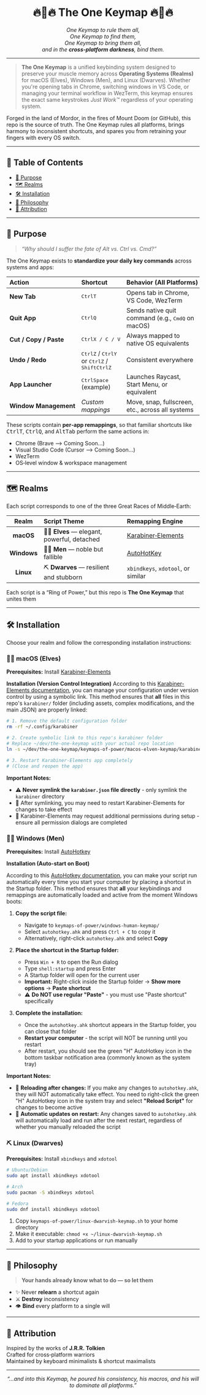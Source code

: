 <h1 align="center">🔥🌋🔥 The One Keymap 🔥💍🔥</h1>

<p align="center"><em>One Keymap to rule them all,<br>
One Keymap to find them,<br>
One Keymap to bring them all,<br>
and in the <strong>cross‑platform darkness</strong>, bind them.</em></p>

---

> **The One Keymap** is a unified keybinding system designed to preserve your muscle memory across **Operating Systems (Realms)** for macOS (Elves), Windows (Men), and Linux (Dwarves). Whether you're opening tabs in Chrome, switching windows in VS Code, or managing your terminal workflow in WezTerm, this keymap ensures the exact same keystrokes _Just Work™_ regardless of your operating system.

Forged in the land of Mordor, in the fires of Mount Doom (or GitHub), this repo is the source of truth. The One Keymap rules all platforms, brings harmony to inconsistent shortcuts, and spares you from retraining your fingers with every OS switch.

---

## 📜 Table&nbsp;of&nbsp;Contents

- [🎯 Purpose](#purpose)
- [🗺️ Realms](#realms)
- [🛠️ Installation](#installation)
- [🧠 Philosophy](#philosophy)
- [🧙 Attribution](#attribution)

---

<h2 id="purpose">🎯 Purpose</h2>

> _“Why should I suffer the fate of Alt&nbsp;vs.&nbsp;Ctrl&nbsp;vs.&nbsp;Cmd?”_

The One Keymap exists to **standardize your daily key commands** across systems and apps:

| Action                 | Shortcut                                                                                                                                   | Behavior (All Platforms)                                              |
| :--------------------- | :----------------------------------------------------------------------------------------------------------------------------------------- | :-------------------------------------------------------------------- |
| **New Tab**            | <kbd>Ctrl</kbd><kbd>T</kbd>                                                                                                                | Opens tab in Chrome, VS Code, WezTerm                                 |
| **Quit App**           | <kbd>Ctrl</kbd><kbd>Q</kbd>                                                                                                                | Sends native quit command (e.g., <kbd>Cmd</kbd><kbd>Q</kbd> on macOS) |
| **Cut / Copy / Paste** | <kbd>Ctrl</kbd><kbd>X / C / V</kbd>                                                                                                        | Always mapped to native OS equivalents                                |
| **Undo / Redo**        | <kbd>Ctrl</kbd><kbd>Z</kbd> / <kbd>Ctrl</kbd><kbd>Y</kbd> <br>or <kbd>Ctrl</kbd><kbd>Z</kbd> / <kbd>Shift</kbd><kbd>Ctrl</kbd><kbd>Z</kbd> | Consistent everywhere                                                 |
| **App Launcher**       | <kbd>Ctrl</kbd><kbd>Space</kbd> (example)                                                                                                  | Launches Raycast, Start Menu, or equivalent                           |
| **Window Management**  | _Custom mappings_                                                                                                                          | Move, snap, fullscreen, etc., across all systems                      |

These scripts contain **per‑app remappings**, so that familiar shortcuts like <kbd>Ctrl</kbd><kbd>T</kbd>, <kbd>Ctrl</kbd><kbd>Q</kbd>, and <kbd>Alt</kbd><kbd>Tab</kbd> perform the same actions in:

- Chrome (Brave ⟶ Coming Soon…)
- Visual Studio Code (Cursor ⟶ Coming Soon…)
- WezTerm
- OS‑level window & workspace management

---

<h2 id="realms">🗺️ Realms</h2>

Each script corresponds to one of the three Great Races of Middle‑Earth:

|    Realm    | Script Theme                               | Remapping Engine                                           |
| :---------: | :----------------------------------------- | :--------------------------------------------------------- |
|  **macOS**  | 🧝‍♂️ **Elves** — elegant, powerful, detached | [Karabiner‑Elements](https://karabiner-elements.pqrs.org/) |
| **Windows** | 👨‍👦 **Men** — noble but fallible            | [AutoHotKey](https://www.autohotkey.com/)                  |
|  **Linux**  | ⛏️ **Dwarves** — resilient and stubborn    | `xbindkeys`, `xdotool`, or similar                         |

Each script is a “Ring of Power,” but this repo is **The One Keymap** that unites them

---

<h2 id="installation">🛠️ Installation</h2>

Choose your realm and follow the corresponding installation instructions:

### 🧝‍♂️ macOS (Elves)

**Prerequisites:** Install [Karabiner-Elements](https://karabiner-elements.pqrs.org/)

**Installation (Version Control Integration)**
According to this [Karabiner-Elements documentation](https://karabiner-elements.pqrs.org/docs/manual/misc/configuration-file-path/), you can manage your configuration under version control by using a symbolic link. This method ensures that **all** files in this repo's `karabiner/` folder (including assets, complex modifications, and the main JSON) are properly linked:

```bash
# 1. Remove the default configuration folder
rm -rf ~/.config/karabiner

# 2. Create symbolic link to this repo's karabiner folder
# Replace ~/dev/the-one-keymap with your actual repo location
ln -s ~/dev/the-one-keymap/keymaps-of-power/macos-elven-keymap/karabiner ~/.config

# 3. Restart Karabiner-Elements app completely
# (Close and reopen the app)
```

**Important Notes:**

- ⚠️ **Never symlink the `karabiner.json` file directly** - only symlink the `karabiner` directory
- 🔄 After symlinking, you may need to restart Karabiner-Elements for changes to take effect
- 🔐 Karabiner-Elements may request additional permissions during setup - ensure all permission dialogs are completed

### 👨‍👦 Windows (Men)

**Prerequisites:** Install [AutoHotkey](https://www.autohotkey.com/)

**Installation (Auto-start on Boot)**

According to this [AutoHotkey documentation](https://www.autohotkey.com/docs/v2/FAQ.htm#Startup), you can make your script run automatically every time you start your computer by placing a shortcut in the Startup folder. This method ensures that **all** your keybindings and remappings are automatically loaded and active from the moment Windows boots:

1. **Copy the script file:**

   - Navigate to `keymaps-of-power/windows-human-keymap/`
   - Select `autohotkey.ahk` and press `Ctrl + C` to copy it
   - Alternatively, right-click `autohotkey.ahk` and select **Copy**

2. **Place the shortcut in the Startup folder:**

   - Press `Win + R` to open the Run dialog
   - Type `shell:startup` and press Enter
   - A Startup folder will open for the current user
   - **Important:** Right-click inside the Startup folder → **Show more options** → **Paste shortcut**
   - ⚠️ **Do NOT use regular "Paste"** - you must use "Paste shortcut" specifically

3. **Complete the installation:**
   - Once the `autohotkey.ahk` shortcut appears in the Startup folder, you can close that folder
   - **Restart your computer** - the script will NOT be running until you restart
   - After restart, you should see the green "H" AutoHotkey icon in the bottom taskbar notification area (commonly known as the system tray)

**Important Notes:**

- 🔄 **Reloading after changes:** If you make any changes to `autohotkey.ahk`, they will NOT automatically take effect. You need to right-click the green "H" AutoHotkey icon in the system tray and select **"Reload Script"** for changes to become active
- 🔄 **Automatic updates on restart:** Any changes saved to `autohotkey.ahk` will automatically load and run after the next restart, regardless of whether you manually reloaded the script

### ⛏️ Linux (Dwarves)

**Prerequisites:** Install `xbindkeys` and `xdotool`

```bash
# Ubuntu/Debian
sudo apt install xbindkeys xdotool

# Arch
sudo pacman -S xbindkeys xdotool

# Fedora
sudo dnf install xbindkeys xdotool
```

1. Copy `keymaps-of-power/linux-dwarvish-keymap.sh` to your home directory
2. Make it executable: `chmod +x ~/linux-dwarvish-keymap.sh`
3. Add to your startup applications or run manually

---

<h2 id="philosophy">🧠 Philosophy</h2>

> **Your hands already know what to do — so let them**

- ✨ Never **relearn** a shortcut again
- ⚔️ **Destroy** inconsistency
- 👁️ **Bind** every platform to a single will

---

<h2 id="attribution">🧙 Attribution</h2>

Inspired by the works of **J.R.R. Tolkien**<br>
Crafted for cross‑platform warriors<br>
Maintained by keyboard minimalists & shortcut maximalists

---

<p align="center"><em>“…and into this Keymap, he poured his consistency, his macros, and his will to dominate all platforms.”</em></p>
